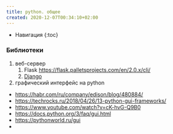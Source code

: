 ```yaml
---
title: python. общее
created: 2020-12-07T00:34:10+02:00
---
```


* Навигация
{:toc}

### Библиотеки

1. веб-сервер
    1. Flask <https://flask.palletsprojects.com/en/2.0.x/cli/>
    2. [Django](./python-django.md)
2. графический интерфейс на python
  * <https://habr.com/ru/company/edison/blog/480884/>  
  * <https://techrocks.ru/2018/04/26/13-python-gui-frameworks/>  
  * <https://www.youtube.com/watch?v=cK-hvG-Q9B0>  
  * <https://docs.python.org/3/faq/gui.html>  
  * <https://pythonworld.ru/gui>
  * 

